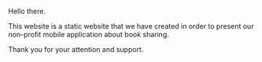 Hello there.

This website is a static website that we have created in order to present our non-profit mobile application about book sharing.

Thank you for your attention and support.
